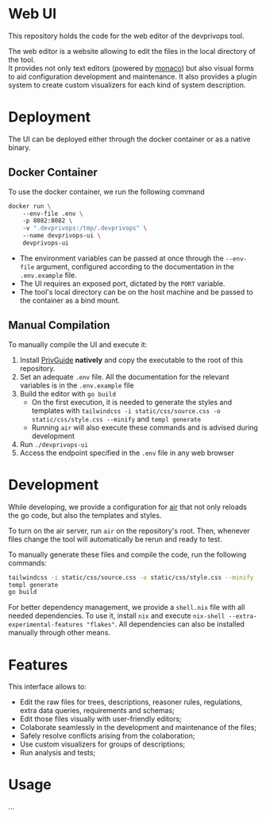 <!--
    - icon
    - buttons
    - project description
    - features
    - use cases
-->

# Web UI

This repository holds the code for the web editor of the devprivops tool.

The web editor is a website allowing to edit the files in the local directory of the tool.  
It provides not only text editors (powered by [monaco](https://microsoft.github.io/monaco-editor/)) but also visual forms to aid configuration development and maintenance.
It also provides a plugin system to create custom visualizers for each kind of system description.

# Deployment

The UI can be deployed either through the docker container or as a native binary.

## Docker Container

To use the docker container, we run the following command

```sh
docker run \ 
    --env-file .env \ 
    -p 8082:8082 \ 
    -v ".devprivops:/tmp/.devprivops" \ 
    --name devprivops-ui \ 
    devprivops-ui 
```

- The environment variables can be passed at once through the `--env-file` argument, configured according to the documentation in the `.env.example` file.
- The UI requires an exposed port, dictated by the `PORT` variable.
- The tool's local directory can be on the host machine and be passed to the container as a bind mount.

## Manual Compilation

To manually compile the UI and execute it:

1. Install [PrivGuide](https://github.com/ATNoG/rigourous-devprivops) **natively** and copy the executable to the root of this repository.
1. Set an adequate `.env` file. All the documentation for the relevant variables is in the `.env.example` file
2. Build the editor with `go build`
    - On the first execution, it is needed to generate the styles and templates with `tailwindcss -i static/css/source.css -o static/css/style.css --minify` and `templ generate`
    - Running `air` will also execute these commands and is advised during development
2. Run `./devprivops-ui`
3. Access the endpoint specified in the `.env` file in any web browser

# Development

While developing, we provide a configuration for [air](https://github.com/air-verse/air) that not only reloads the go code, but also the templates and styles.

To turn on the air server, run `air` on the repository's root.
Then, whenever files change the tool will automatically be rerun and ready to test.

To manually generate these files and compile the code, run the following commands:

```sh
tailwindcss -i static/css/source.css -o static/css/style.css --minify
templ generate
go build
```

For better dependency management, we provide a `shell.nix` file with all needed dependencies.
To use it, install `nix` and execute `nix-shell --extra-experimental-features "flakes"`.
All dependencies can also be installed manually through other means.

# Features

This interface allows to:

- Edit the raw files for trees, descriptions, reasoner rules, regulations, extra data queries, requirements and schemas;
- Edit those files visually with user-friendly editors;
- Colaborate seamlessly in the development and maintenance of the files;
- Safely resolve conflicts arising from the colaboration;
- Use custom visualizers for groups of descriptions;
- Run analysis and tests;

# Usage

...
